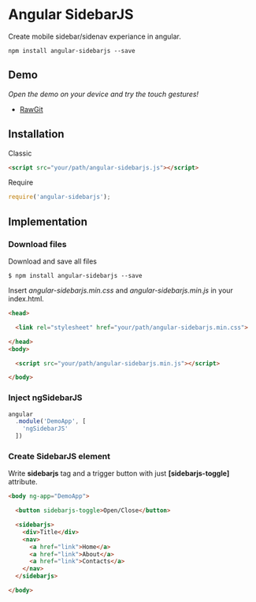 # Angular SidebarJS
Create mobile sidebar/sidenav experiance in angular.

```ssh
npm install angular-sidebarjs --save
```

## Demo
*Open the demo on your device and try the touch gestures!*

* [RawGit](https://rawgit.com/SidebarJS/angular-sidebarjs/master/demo/index.html)

## Installation
Classic
```html
<script src="your/path/angular-sidebarjs.js"></script>
```

Require
```js
require('angular-sidebarjs');
```

## Implementation
### Download files
Download and save all files
```ssh
$ npm install angular-sidebarjs --save
```

Insert _angular-sidebarjs.min.css_ and _angular-sidebarjs.min.js_ in your index.html.

```html
<head>

  <link rel="stylesheet" href="your/path/angular-sidebarjs.min.css">

</head>
<body>

  <script src="your/path/angular-sidebarjs.min.js"></script>

</body>
```

### Inject ngSidebarJS
```js
angular
  .module('DemoApp', [
    'ngSidebarJS'
  ])
```

### Create SidebarJS element
Write **sidebarjs** tag and a trigger button with just **[sidebarjs-toggle]** attribute.
```html
<body ng-app="DemoApp">

  <button sidebarjs-toggle>Open/Close</button>

  <sidebarjs>
    <div>Title</div>
    <nav>
      <a href="link">Home</a>
      <a href="link">About</a>
      <a href="link">Contacts</a>
    </nav>
  </sidebarjs>

</body>
```
